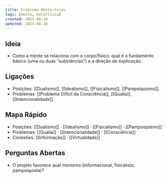 ```yaml
---
title: Problema Mente-Corpo
tags: [mente, metafísica]
created: 2025-08-28
updated: 2025-08-28
---
```


## Ideia
- Como a mente se relaciona com o corpo/físico; qual é o fundamento básico (uma ou duas “substâncias”) e a direção de explicação.

## Ligações
- Posições: [[Dualismo]], [[Idealismo]], [[Fisicalismo]], [[Pampsiquismo]].
- Problemas: [[Problema Difícil da Consciência]], [[Qualia]], [[Intencionalidade]].
## Mapa Rápido
- Posições: [[Dualismo]] · [[Idealismo]] · [[Fisicalismo]] · [[Pampsiquismo]]
- Problemas: [[Qualia]] · [[Intencionalidade]] · [[Consciência]]
- Conexões: [[Informação]] · [[Virtualidade]]

## Perguntas Abertas
- O projeto favorece qual monismo (informacional, fisicalista, pampsiquista)?
